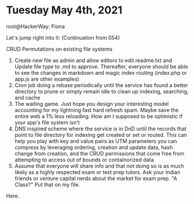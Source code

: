 # Tuesday May 4th, 2021

root@HackerWay: Fiona

Let's jump right into it:
(Continuation from 054)

CRUD Permutations on existing file systems

1. Create new file as admin and allow editors to edit readme.txt and Update file type to .md to approve. Thereafter, everyone should be able to see the changes in markdown and magic index routing (index.php or app.js are other examples)
2. Cron job doing a rebase periodically until the service has found a better directory to prune or simply remain idle to clean up indexing, searching, and cache
3. The waiting game. Just hope you design your interesting model accounting for my lightning fast hard refresh spam. Maybe save the entire web a 1% less reloading. How am I supposed to be optimistic if your app's file system isn't
4. DNS inspired scheme where the service is in DnD until the records that point to file directory for indexing get created or set or routed. This can help you play with key and value pairs as UTM parameters you can compress by leveraging ordering, creation and update data, hash change from creation, and the CRUD permissions that come free from attempting to access out of bounds or containorized data
5. Assume that everyone will share info and that not doing so is as much likely as a highly respected exam or test prep tutors. Ask your Indian friends or venture capital nerds about the market for exam prep. "A Class?" Put that on my file.

Here.
